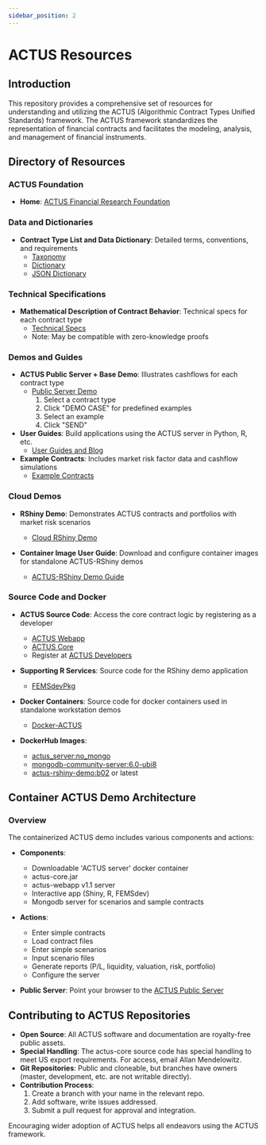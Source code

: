 ```yaml
---
sidebar_position: 2
---
```


# ACTUS Resources

## Introduction

This repository provides a comprehensive set of resources for understanding and utilizing the ACTUS (Algorithmic Contract Types Unified Standards) framework. The ACTUS framework standardizes the representation of financial contracts and facilitates the modeling, analysis, and management of financial instruments.

## Directory of Resources

### ACTUS Foundation

- **Home**: [ACTUS Financial Research Foundation](https://actusfrf.org)

### Data and Dictionaries

- **Contract Type List and Data Dictionary**: Detailed terms, conventions, and requirements
  - [Taxonomy](https://www.actusfrf.org/taxonomy)
  - [Dictionary](https://www.actusfrf.org/dictionary)
  - [JSON Dictionary](https://github.com/actusfrf/actus-dictionary)

### Technical Specifications

- **Mathematical Description of Contract Behavior**: Technical specs for each contract type
  - [Technical Specs](https://www.actusfrf.org/techspecs)
  - Note: May be compatible with zero-knowledge proofs

### Demos and Guides

- **ACTUS Public Server + Base Demo**: Illustrates cashflows for each contract type
  - [Public Server Demo](https://demo.actusfrf.org:8080)
    1. Select a contract type
    2. Click "DEMO CASE" for predefined examples
    3. Select an example
    4. Click "SEND"
- **User Guides**: Build applications using the ACTUS server in Python, R, etc.
  - [User Guides and Blog](https://github.com/actusfrf/actus-userguides)
- **Example Contracts**: Includes market risk factor data and cashflow simulations
  - [Example Contracts](https://github.com/actusfrf/actus-tests)

### Cloud Demos

- **RShiny Demo**: Demonstrates ACTUS contracts and portfolios with market risk scenarios

  - [Cloud RShiny Demo](https://dadfir3.shinyapps.io/DaDFiR3demo/)

- **Container Image User Guide**: Download and configure container images for standalone ACTUS-RShiny demos
  - [ACTUS-RShiny Demo Guide](https://github.com/actusfrf/actus-userguides/ACTUS-Rshiny-demo)

### Source Code and Docker

- **ACTUS Source Code**: Access the core contract logic by registering as a developer

  - [ACTUS Webapp](https://github.com/actusfrf/actus-webapp/)
  - [ACTUS Core](https://github.com/actusfrf/actus-core)
  - Register at [ACTUS Developers](https://www.actusfrf.org/developers)

- **Supporting R Services**: Source code for the RShiny demo application
  - [FEMSdevPkg](https://github.com/fnparr/FEMSdevPkg)
- **Docker Containers**: Source code for docker containers used in standalone workstation demos
  - [Docker-ACTUS](https://github.com/fnparr/docker-ACTUS)
- **DockerHub Images**:
  - [actus_server:no_mongo](https://dockerhub.io/fnparr/actus_server:no_mongo)
  - [mongodb-community-server:6.0-ubi8](https://dockerhub.io/mongo/mongodb-community-server:6.0-ubi8)
  - [actus-rshiny-demo:b02](https://dockerhub.io/fnparr/actus-rshiny-demo:b02) or latest

## Container ACTUS Demo Architecture

### Overview

The containerized ACTUS demo includes various components and actions:

- **Components**:

  - Downloadable 'ACTUS server' docker container
  - actus-core.jar
  - actus-webapp v1.1 server
  - Interactive app (Shiny, R, FEMSdev)
  - Mongodb server for scenarios and sample contracts

- **Actions**:

  - Enter simple contracts
  - Load contract files
  - Enter simple scenarios
  - Input scenario files
  - Generate reports (P/L, liquidity, valuation, risk, portfolio)
  - Configure the server

- **Public Server**: Point your browser to the [ACTUS Public Server](https://demo.actusfrf.org:8080)

## Contributing to ACTUS Repositories

- **Open Source**: All ACTUS software and documentation are royalty-free public assets.
- **Special Handling**: The actus-core source code has special handling to meet US export requirements. For access, email Allan Mendelowitz.
- **Git Repositories**: Public and cloneable, but branches have owners (master, development, etc. are not writable directly).
- **Contribution Process**:
  1. Create a branch with your name in the relevant repo.
  2. Add software, write issues addressed.
  3. Submit a pull request for approval and integration.

Encouraging wider adoption of ACTUS helps all endeavors using the ACTUS framework.
